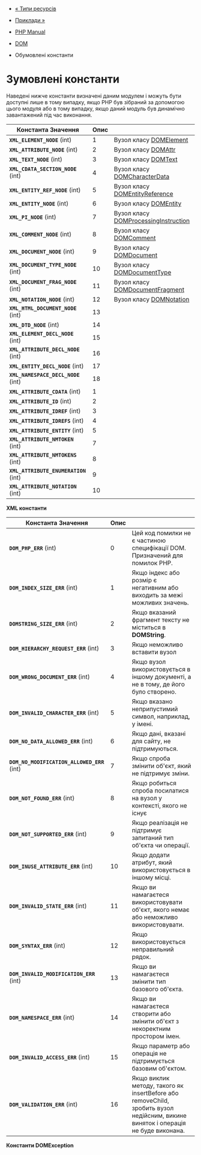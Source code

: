 - [« Типи ресурсів](dom.resources.md)
- [Приклади »](dom.examples.md)

- [PHP Manual](index.md)
- [DOM](book.dom.md)
- Обумовлені константи

# Зумовлені константи

Наведені нижче константи визначені даним модулем і можуть бути
доступні лише в тому випадку, якщо PHP був зібраний за допомогою цього
модуля або в тому випадку, якщо даний модуль був динамічно завантажений
під час виконання.

| Константа Значення                    | Опис |                                                                           |
|---------------------------------------|------|---------------------------------------------------------------------------|
| **`XML_ELEMENT_NODE`** (int)          | 1    | Вузол класу [DOMElement](class.domelement.md)                             |
| **`XML_ATTRIBUTE_NODE`** (int)        | 2    | Вузол класу [DOMAttr](class.domattr.md)                                   |
| **`XML_TEXT_NODE`** (int)             | 3    | Вузол класу [DOMText](class.domtext.md)                                   |
| **`XML_CDATA_SECTION_NODE`** (int)    | 4    | Вузол класу [DOMCharacterData](class.domcharacterdata.md)                 |
| **`XML_ENTITY_REF_NODE`** (int)       | 5    | Вузол класу [DOMEntityReference](class.domentityreference.md)             |
| **`XML_ENTITY_NODE`** (int)           | 6    | Вузол класу [DOMEntity](class.domentity.md)                               |
| **`XML_PI_NODE`** (int)               | 7    | Вузол класу [DOMProcessingInstruction](class.domprocessinginstruction.md) |
| **`XML_COMMENT_NODE`** (int)          | 8    | Вузол класу [DOMComment](class.domcomment.md)                             |
| **`XML_DOCUMENT_NODE`** (int)         | 9    | Вузол класу [DOMDocument](class.domdocument.md)                           |
| **`XML_DOCUMENT_TYPE_NODE`** (int)    | 10   | Вузол класу [DOMDocumentType](class.domdocumenttype.md)                   |
| **`XML_DOCUMENT_FRAG_NODE`** (int)    | 11   | Вузол класу [DOMDocumentFragment](class.domdocumentfragment.md)           |
| **`XML_NOTATION_NODE`** (int)         | 12   | Вузол класу [DOMNotation](class.domnotation.md)                           |
| **`XML_HTML_DOCUMENT_NODE`** (int)    | 13   |                                                                           |
| **`XML_DTD_NODE`** (int)              | 14   |                                                                           |
| **`XML_ELEMENT_DECL_NODE`** (int)     | 15   |                                                                           |
| **`XML_ATTRIBUTE_DECL_NODE`** (int)   | 16   |                                                                           |
| **`XML_ENTITY_DECL_NODE`** (int)      | 17   |                                                                           |
| **`XML_NAMESPACE_DECL_NODE`** (int)   | 18   |                                                                           |
| **`XML_ATTRIBUTE_CDATA`** (int)       | 1    |                                                                           |
| **`XML_ATTRIBUTE_ID`** (int)          | 2    |                                                                           |
| **`XML_ATTRIBUTE_IDREF`** (int)       | 3    |                                                                           |
| **`XML_ATTRIBUTE_IDREFS`** (int)      | 4    |                                                                           |
| **`XML_ATTRIBUTE_ENTITY`** (int)      | 5    |                                                                           |
| **`XML_ATTRIBUTE_NMTOKEN`** (int)     | 7    |                                                                           |
| **`XML_ATTRIBUTE_NMTOKENS`** (int)    | 8    |                                                                           |
| **`XML_ATTRIBUTE_ENUMERATION`** (int) | 9    |                                                                           |
| **`XML_ATTRIBUTE_NOTATION`** (int)    | 10   |                                                                           |

**XML константи**

| Константа Значення                          | Опис |                                                                                                                                  |
|---------------------------------------------|------|----------------------------------------------------------------------------------------------------------------------------------|
| **`DOM_PHP_ERR`** (int)                     | 0    | Цей код помилки не є частиною специфікації DOM. Призначений для помилок PHP.                                                     |
| **`DOM_INDEX_SIZE_ERR`** (int)              | 1    | Якщо індекс або розмір є негативним або виходить за межі можливих значень.                                                       |
| **`DOMSTRING_SIZE_ERR`** (int)              | 2    | Якщо вказаний фрагмент тексту не міститься в **DOMString**.                                                                      |
| **`DOM_HIERARCHY_REQUEST_ERR`** (int)       | 3    | Якщо неможливо вставити вузол                                                                                                    |
| **`DOM_WRONG_DOCUMENT_ERR`** (int)          | 4    | Якщо вузол використовується в іншому документі, а не в тому, де його було створено.                                              |
| **`DOM_INVALID_CHARACTER_ERR`** (int)       | 5    | Якщо вказано неприпустимий символ, наприклад, у імені.                                                                           |
| **`DOM_NO_DATA_ALLOWED_ERR`** (int)         | 6    | Якщо дані, вказані для сайту, не підтримуються.                                                                                  |
| **`DOM_NO_MODIFICATION_ALLOWED_ERR`** (int) | 7    | Якщо спроба змінити об'єкт, який не підтримує зміни.                                                                             |
| **`DOM_NOT_FOUND_ERR`** (int)               | 8    | Якщо робиться спроба посилатися на вузол у контексті, якого не існує                                                             |
| **`DOM_NOT_SUPPORTED_ERR`** (int)           | 9    | Якщо реалізація не підтримує запитаний тип об'єкта чи операції.                                                                  |
| **`DOM_INUSE_ATTRIBUTE_ERR`** (int)         | 10   | Якщо додати атрибут, який використовується в іншому місці.                                                                       |
| **`DOM_INVALID_STATE_ERR`** (int)           | 11   | Якщо ви намагаєтеся використовувати об'єкт, якого немає або неможливо використовувати.                                           |
| **`DOM_SYNTAX_ERR`** (int)                  | 12   | Якщо використовується неправильний рядок.                                                                                        |
| **`DOM_INVALID_MODIFICATION_ERR`** (int)    | 13   | Якщо ви намагаєтеся змінити тип базового об'єкта.                                                                                |
| **`DOM_NAMESPACE_ERR`** (int)               | 14   | Якщо ви намагаєтеся створити або змінити об'єкт з некоректним простором імен.                                                    |
| **`DOM_INVALID_ACCESS_ERR`** (int)          | 15   | Якщо параметр або операція не підтримується базовим об'єктом.                                                                    |
| **`DOM_VALIDATION_ERR`** (int)              | 16   | Якщо виклик методу, такого як insertBefore або removeChild, зробить вузол недійсним, викине виняток і операція не буде виконана. |

**Константи DOMException**
